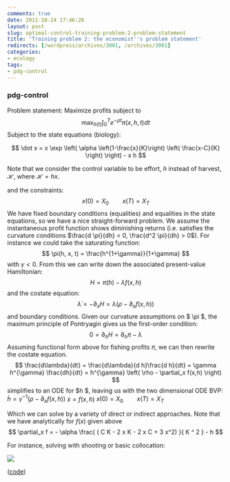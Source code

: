 ```yaml
---
comments: true
date: 2011-10-24 17:46:26
layout: post
slug: optimal-control-training-problem-2-problem-statement
title: 'Training problem 2: the economist''s problem statement'
redirects: [/wordpress/archives/3001, /archives/3001]
categories:
- ecology
tags:
- pdg-control
---
```


### pdg-control


Problem statement: Maximize profits subject to
$$\max_{h(t)} \int_0^T e^{-\rho t} \pi(x, h, t) dt $$
Subject to the state equations (biology):

$$ \dot x = x \exp \left( \alpha \left(1-\frac{x}{K}\right) \left( \frac{x-C}{K} \right) \right) - x h $$

Note that we consider the control variable to be effort, $h$ instead of harvest, $\mathcal{H}$, where $\mathcal{H} = h x$.

and the constraints:
$$ x(0) = X_0 \qquad x(T) = X_T $$
We have fixed boundary conditions (equalities) and equalities in the state equations, so we have a nice straight-forward problem. We assume the instantaneous profit function shows diminishing returns (i.e. satisfies the curvature conditions
$\frac{d \pi}{dh} < 0, \frac{d^2 \pi}{dh} > 0$). For instance we could take the saturating function:
$$ \pi(h, x, t) = \frac{h^{1+\gamma}}{1+\gamma} $$
with $\gamma < 0$.
From this we can write down the associated present-value Hamiltonian:
$$ H = \pi(h) - \lambda f(x,h) $$
and the costate equation:
$$ \dot \lambda = -\partial_x H = \lambda \left( \rho - \partial_x f(x,h) \right) $$
and boundary conditions. Given our curvature assumptions on $ \pi $, the maximum principle of Pontryagin gives us the first-order condition:
$$ 0 = \partial_h H = \partial_h \pi - \lambda$$
Assuming functional form above for fishing profits $\pi$, we can then rewrite the costate equation.
$$ \frac{d\lambda}{dt} = \frac{d\lambda}{d h}\frac{d h}{dt} = \gamma h^{\gamma} \frac{dh}{dt} = h^{\gamma} \left( \rho - \partial_x f(x,h) \right) $$
simplifies to an ODE for $h $, leaving us with the two dimensional ODE BVP:
$\dot h = \gamma^{-1} \left( \rho - \partial_x f(x,h) \right)$
$\dot x = f(x,h)$
$x(0) = X_0 \qquad x(T) = X_T$

Which we can solve by a variety of direct or indirect approaches. Note that we have analytically for $f(x)$ given above
$$ \partial_x f = - \alpha \frac{ ( C K - 2 x K - 2 x C + 3 x^2) }{ K ^ 2 } - h $$

For instance, solving with shooting or basic collocation:

![]( http://farm7.staticflickr.com/6059/6279431460_c76e58240d_o.png )


([code](https://github.com/cboettig/pdg_control/blob/master/training_prob2_collocation.R))
